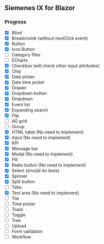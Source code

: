 ## Siemenes IX for Blazor

### Progress

- [x] Blind
- [x] Breadcrumb (without nextClick event)
- [x] Button
- [x] Icon Button
- [ ] Category filter
- [ ] ECharts
- [x] Checkbox (will check other input attributes)
- [x] Chip
- [x] Date picker
- [x] Date time picker
- [x] Drawer
- [x] Dropdown button
- [x] Dropdown
- [x] Event list
- [x] Expanding search
- [x] Flip
- [ ] AG grid
- [ ] Group
- [x] HTML table (No need to implement)
- [x] Input (No need to implement)
- [x] KPI
- [x] Message bar
- [x] Modal (No need to implement)
- [x] Pill
- [x] Radio button (No need to implement)
- [x] Select (should do tests)
- [x] Spinner
- [x] Split button
- [ ] Tabs
- [x] Text area (No need to implement)
- [ ] Tile
- [ ] Time picker
- [ ] Toast
- [ ] Toggle
- [ ] Tree
- [ ] Upload
- [ ] Form validation
- [ ] Workflow
